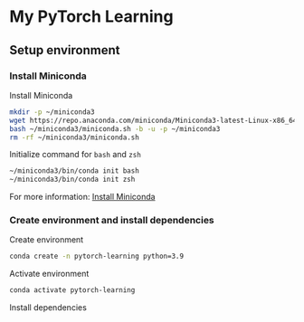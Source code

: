 # My PyTorch Learning


## Setup environment

### Install Miniconda

Install Miniconda

```sh
mkdir -p ~/miniconda3
wget https://repo.anaconda.com/miniconda/Miniconda3-latest-Linux-x86_64.sh -O ~/miniconda3/miniconda.sh
bash ~/miniconda3/miniconda.sh -b -u -p ~/miniconda3
rm -rf ~/miniconda3/miniconda.sh
```

Initialize command for `bash` and `zsh`

```sh
~/miniconda3/bin/conda init bash
~/miniconda3/bin/conda init zsh

```

For more information: [Install Miniconda](https://docs.anaconda.com/free/miniconda/index.html)

### Create environment and install dependencies

Create environment

```sh
conda create -n pytorch-learning python=3.9
```

Activate environment

```sh
conda activate pytorch-learning
```

Install dependencies

```sh

```